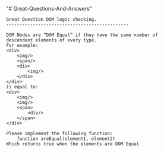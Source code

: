 "# Great-Questions-And-Answers" 
	
	Great Question DOM logic checking.
	----------------------------------------------

	DOM Nodes are “DOM Equal” if they have the same number of
	descendant elements of every type.
	For example:
	<div>
		<img/>
		<span/>
		<div>
			<img/>
		</div>
	</div>
	is equal to:
	<div>
		<img/>
		<img/>
		<span>
			<div/>
		</span>
	</div>

	Please implement the following function:
		function areEqual(element1, element2)
	Which returns true when the elements are DOM Equal